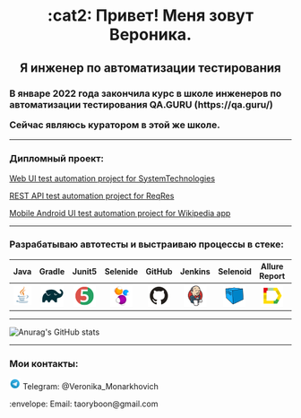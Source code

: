 <h1 align="center">:cat2: Привет!
Меня зовут Вероника. </h1>
<h2 align="center">
Я инженер по автоматизации тестирования
</h2>
<h3 align="left">В январе 2022 года закончила курс в школе инженеров по автоматизации тестирования QA.GURU (https://qa.guru/)

Сейчас являюсь куратором в этой же школе.

---
<h3 align="left"> Дипломный проект:
</h3>

[Web UI test automation project for SystemTechnologies](https://github.com/VeronikaMonarkhovich/SystemTechnologies)

[REST API test automation project for ReqRes](https://github.com/VeronikaMonarkhovich/Reqres)

[Mobile Android UI test automation project for Wikipedia app](https://github.com/VeronikaMonarkhovich/Wikipedia)
___
<h3 align="left">Разрабатываю автотесты и выстраиваю процессы в стеке:</h3>

|  Java  | Gradle | Junit5 | Selenide | GitHub | Jenkins | Selenoid | Allure Report | Allure TestOps |   Jira   | Telegram | Appium |
|:-------:|:-------:|:-------:|:-------:|:-------:|:-------:|:-------:|:-------:|:-------:|:-------:|:-------:|:-------:|
| ![Image alt](https://github.com/VeronikaMonarkhovich/VeronikaMonarkhovich/blob/master/logo/Java.png) | <img src="logo/Gradle.png" width="40" height="40"> | <img src="logo/JUnit5.png" width="40" height="40"> | <img src="logo/Selenide.png" width="40" height="40"> | <img src="logo/Github.png" width="40" height="40"> | <img src="logo/Jenkins.png" width="40" height="40"> | <img src="logo/Selenoid.png" width="40" height="40"> | <img src="logo/Allure_Report.png" width="40" height="40"> | <img src="logo/AllureTestOps.png" width="40" height="40"> | <img src="logo/Jira.png" width="40" height="40"> | <img src="logo/Telegram.png" width="40" height="40"> |<img src="logo/appium.jpg" width="40" height="40"> |

___


<!-- [![Anurag's GitHub stats](https://github-readme-stats.vercel.app/api?username=VeronikaMonarkhovich)](https://github.com/anuraghazra/github-readme-stats) 
material-palenight
blueberry
tokyonight
cobalt
-->


![Anurag's GitHub stats](https://github-readme-stats.vercel.app/api?username=VeronikaMonarkhovich&show_icons=true&theme=tokyonight)
<!--
**VeronikaMonarkhovich/VeronikaMonarkhovich** is a ✨ _special_ ✨ repository because its `README.md` (this file) appears on your GitHub profile.

Here are some ideas to get you started:

- 🔭 I’m currently working on ...
- 🌱 I’m currently learning ...
- 👯 I’m looking to collaborate on ...
- 🤔 I’m looking for help with ...
- 💬 Ask me about ...
- 📫 How to reach me: ...
- 😄 Pronouns: ...
- ⚡ Fun fact: ...
-->

---
<h3 align="left">Мои контакты:</h3>
<p align="left"><img src="logo/Telegram.png" width="20" height="20"> Telegram: @Veronika_Monarkhovich
<p align="left">:envelope:     Email: taoryboon@gmail.com 
</p>
</h3>

